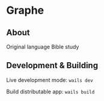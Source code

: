 # Graphe

## About

Original language Bible study

## Development & Building

Live development mode: `wails dev`

Build distributable app: `wails build`
